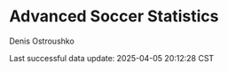 # Advanced Soccer Statistics
Denis Ostroushko

<!-- gfm -->

Last successful data update: 2025-04-05 20:12:28 CST
